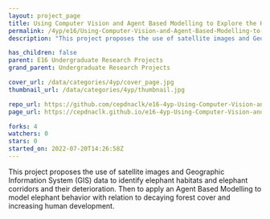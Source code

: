 ```yaml
---
layout: project_page
title: Using Computer Vision and Agent Based Modelling to Explore the Human Elephant Conflict
permalink: /4yp/e16/Using-Computer-Vision-and-Agent-Based-Modelling-to-Explore-the-Human-Elephant-Conflict/
description: "This project proposes the use of satellite images and Geographic Information System (GIS) data to identify elephant habitats and elephant corridors and their deterioration. Then to apply an Agent Based Modelling to model elephant behavior with relation to decaying forest cover and increasing human development."

has_children: false
parent: E16 Undergraduate Research Projects
grand_parent: Undergraduate Research Projects

cover_url: /data/categories/4yp/cover_page.jpg
thumbnail_url: /data/categories/4yp/thumbnail.jpg

repo_url: https://github.com/cepdnaclk/e16-4yp-Using-Computer-Vision-and-Agent-Based-Modelling-to-Explore-the-Human-Elephant-Conflict
page_url: https://cepdnaclk.github.io/e16-4yp-Using-Computer-Vision-and-Agent-Based-Modelling-to-Explore-the-Human-Elephant-Conflict

forks: 4
watchers: 0
stars: 0
started_on: 2022-07-20T14:26:58Z
---
```

This project proposes the use of satellite images and Geographic Information System (GIS) data to identify elephant habitats and elephant corridors and their deterioration. Then to apply an Agent Based Modelling to model elephant behavior with relation to decaying forest cover and increasing human development.

